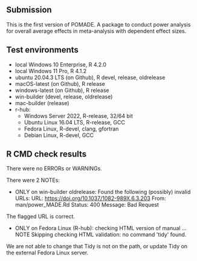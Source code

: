 ## Submission

This is the first version of POMADE. A package to conduct power analysis for overall average effects in meta-analysis with dependent effect sizes.

## Test environments

* local Windows 10 Enterprise, R 4.2.0
* local Windows 11 Pro, R 4.1.2
* ubuntu 20.04.3 LTS (on Github), R devel, release, oldrelease
* macOS-latest (on Github), R release
* windows-latest (on Github), R release
* win-builder (devel, release, oldrelease)
* mac-builder (release)
* r-hub:
  * Windows Server 2022, R-release, 32/64 bit
  * Ubuntu Linux 16.04 LTS, R-release, GCC
  * Fedora Linux, R-devel, clang, gfortran
  * Debian Linux, R-devel, GCC

## R CMD check results

There were no ERRORs or WARNINGs. 

There were 2 NOTEs:

* ONLY on win-builder oldrelease: Found the following (possibly) invalid URLs:
  URL: https://doi.org/10.1037/1082-989X.6.3.203
    From: man/power_MADE.Rd
    Status: 400
    Message: Bad Request

The flagged URL is correct.

* ONLY on Fedora Linux (R-hub): checking HTML version of manual ... NOTE Skipping checking   HTML validation: no command 'tidy' found. 

We are not able to change that Tidy is not on the path, or update Tidy on the external Fedora Linux server.
